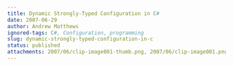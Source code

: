 ```yaml
---
title: Dynamic Strongly-Typed Configuration in C#
date: 2007-06-29
author: Andrew Matthews
ignored-tags: C#, Configuration, programming
slug: dynamic-strongly-typed-configuration-in-c
status: published
attachments: 2007/06/clip-image001-thumb.png, 2007/06/clip-image001.png
---
```



